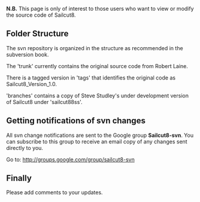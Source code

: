 **N.B.** This page is only of interest to those users who want to view or modify the source code of Sailcut8.

## Folder Structure ##

The svn repository is organized in the structure as recommended in the subversion book.

The 'trunk' currently contains the original source code from Robert Laine.

There is a tagged version in 'tags' that identifies the original code as Sailcut8\_Version\_1.0.

'branches' contains a copy of Steve Studley's under development version of Sailcut8 under 'sailcut88ss'.

## Getting notifications of svn changes ##

All svn change notifications are sent to the Google group **Sailcut8-svn**.  You can subscribe to this group to receive an email copy of any changes sent directly to you.

Go to:
http://groups.google.com/group/sailcut8-svn

## Finally ##

Please add comments to your updates.








